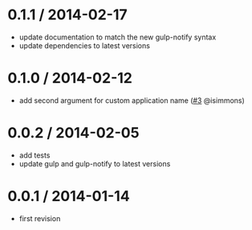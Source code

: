 0.1.1 / 2014-02-17
==================
 * update documentation to match the new gulp-notify syntax
 * update dependencies to latest versions

0.1.0 / 2014-02-12
==================
 * add second argument for custom application name ([#3][] @isimmons)

[#3]: https://github.com/yannickcr/gulp-notify-growl/pull/3

0.0.2 / 2014-02-05
==================
 * add tests
 * update gulp and gulp-notify to latest versions

0.0.1 / 2014-01-14
==================
 * first revision
